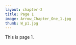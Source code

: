 ```yaml
---
layout: chapter-2
title: Page 1
image: Arrow_Chapter_One_1.jpg
thumb: W_p1.jpg
---
```


This is page 1.

